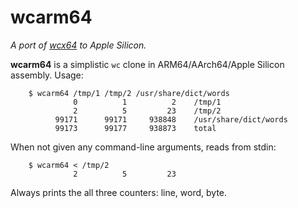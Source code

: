 wcarm64
=======

_A port of [wcx64](https://github.com/eliben/wcx64) to Apple Silicon._

**wcarm64** is a simplistic `wc` clone in ARM64/AArch64/Apple Silicon assembly. Usage:

```
    $ wcarm64 /tmp/1 /tmp/2 /usr/share/dict/words
              0          1          2    /tmp/1
              2          5         23    /tmp/2
          99171      99171     938848    /usr/share/dict/words
          99173      99177     938873    total
```

When not given any command-line arguments, reads from stdin:

```
    $ wcarm64 < /tmp/2
              2          5         23
```

Always prints the all three counters: line, word, byte.
